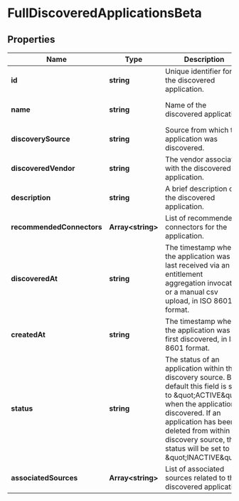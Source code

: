 # FullDiscoveredApplicationsBeta

## Properties

Name | Type | Description | Notes
------------ | ------------- | ------------- | -------------
**id** | **string** | Unique identifier for the discovered application. | [optional] [default to undefined]
**name** | **string** | Name of the discovered application. | [optional] [default to undefined]
**discoverySource** | **string** | Source from which the application was discovered. | [optional] [default to undefined]
**discoveredVendor** | **string** | The vendor associated with the discovered application. | [optional] [default to undefined]
**description** | **string** | A brief description of the discovered application. | [optional] [default to undefined]
**recommendedConnectors** | **Array&lt;string&gt;** | List of recommended connectors for the application. | [optional] [default to undefined]
**discoveredAt** | **string** | The timestamp when the application was last received via an entitlement aggregation invocation  or a manual csv upload, in ISO 8601 format. | [optional] [default to undefined]
**createdAt** | **string** | The timestamp when the application was first discovered, in ISO 8601 format. | [optional] [default to undefined]
**status** | **string** | The status of an application within the discovery source.  By default this field is set to \&quot;ACTIVE\&quot; when the application is discovered.  If an application has been deleted from within the discovery source, the status will be set to \&quot;INACTIVE\&quot;. | [optional] [default to undefined]
**associatedSources** | **Array&lt;string&gt;** | List of associated sources related to this discovered application. | [optional] [default to undefined]

